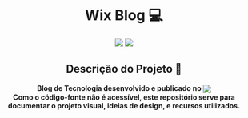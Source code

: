 <h1 align="center">Wix Blog 💻</h1>

<p align="center">
<img src="https://img.shields.io/badge/Status-Up-sucess"/>
<img src="https://img.shields.io/badge/Lan%C3%A7amento-%20May 2025-sucess">
</p>

<h2 align="center">Descrição do Projeto 📜 </h2>
<p align="center"> <strong>Blog de Tecnologia desenvolvido e publicado no 
<img align="center" src="https://img.shields.io/badge/wix-000?style=for-the-badge&logo=wix&logoColor=white"><br>Como o código-fonte não é acessível, este repositório serve para documentar o projeto visual, ideias de design, e recursos utilizados.
</strong></p> <br>

